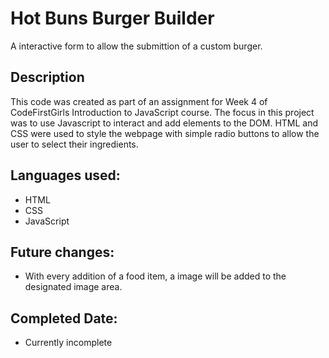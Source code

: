 # Hot Buns Burger Builder
A interactive form to allow the submittion of a custom burger. 

## Description
This code was created as part of an assignment for Week 4 of CodeFirstGirls Introduction to JavaScript course.
The focus in this project was to use Javascript to interact and add elements to the DOM. 
HTML and CSS were used to style the webpage with simple radio buttons to allow the user to select their ingredients.

## Languages used:
* HTML
* CSS
* JavaScript

## Future changes:
* With every addition of a food item, a image will be added to the designated image area.

## Completed Date:
* Currently incomplete
